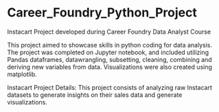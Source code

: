 # Career_Foundry_Python_Project
Instacart Project developed during Career Foundry Data Analyst Course

This project aimed to showcase skills in python coding for data analysis. The project was completed on Jupyter notebook, 
and included utilizing Pandas dataframes, datawrangling, subsetting, cleaning, combining and deriving new variables from data. 
Visualizations were also created using matplotlib. 

Instacart Project Details:
This project consists of analyzing raw Instacart datasets to generate insights on their sales data and generate visualizations. 


